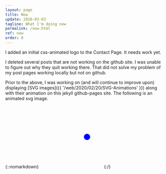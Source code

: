 ```yaml
---
layout: page
title: Now
update: 2020-03-03
tagline: What I'm doing now
permalink: /now.html
ref: now
order: 0
---
```


I added an initial css-animated logo to the Contact Page. It needs work yet.

I deleted several posts that are not working on the github site. I
was unable to figure out why they quit working there. That did not solve my problem of my post pages working locally but not on github.

Prior to the above, I was working on (and will continue to improve upon) displaying [SVG images]({{ '/web/2020/02/20/SVG-Animations' }}) along with their animation on this jekyll github-pages site. The following is an animated svg image.

{::nomarkdown}
<svg width="200" height=200>
    <circle id="circle-fade" cx="150" cy="100" r="10" fill="blue"/>
</svg>
{:/}

